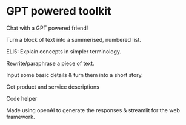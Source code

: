 # GPT powered toolkit

Chat with a GPT powered friend!

Turn a block of text into a summerised, numbered list.

ELI5: Explain concepts in simpler terminology.

Rewrite/paraphrase a piece of text.

Input some basic details & turn them into a short story.

Get product and service descriptions

Code helper

Made using openAI to generate the responses & streamlit for the web framework.
